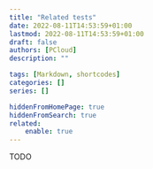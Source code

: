 ```yaml
---
title: "Related tests"
date: 2022-08-11T14:53:59+01:00
lastmod: 2022-08-11T14:53:59+01:00
draft: false
authors: [PCloud]
description: ""

tags: [Markdown, shortcodes]
categories: []
series: []

hiddenFromHomePage: true
hiddenFromSearch: true
related:
    enable: true
---
```


<!--more-->

TODO